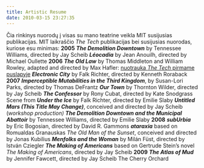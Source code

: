```yaml
---
title: Artistic Resume
date: 2010-03-15 23:27:35
---
```


Čia rinkinys nuorodų į visas su mano teatrine veikla MIT susijusias publikacijas. MIT laikraščio *The Tech* publikacijas bei susijusias nuorodas, kuriose esu minimas: **2005** ***The Demolition Downtown*** by Tennessee Williams, directed by Jay Scheib ***Léocadia*** by Jean Anouilh, directed by Michael Oullette **2006** ***The Old Law*** by Thomas Middleton and William Rowley, adapted and directed by Max Hafler: [nuotrauka *The Tech* pirmame puslapyje](http://tech.mit.edu/V126/N2/) ***Electronic City*** by Falk Richter, directed by Kenneth Roraback **2007** ***Imperceptible Mutabilities in the Third Kingdom***, by Susan-Lori Parks, directed by Thomas DeFrantz ***Our Town*** by Thornton Wilder, directed by Jay Scheib ***The Confessor*** by Rony Cubat, directed by Kate Snodgrass Scene from ***Under the Ice*** by Falk Richter, directed by Emilie Slaby ***Untitled Mars (This Title May Change)***, conceived and directed by Jay Scheib (*workshop production)* ***The Demolition Downtown and the Municipal Abattoir*** by Tennessee Williams, directed by Emilie Slaby **2008** ***subUrbia*** by Eric Bogosian, directed by David R. Gammons ***ataraxia*** based on Romualdas Granauskas *The Old Man of the Sunset*, conceived and directed by Jonas Kubilius ***Menfolks and the Woman*** by Milán Füst, directed by István Cziegler ***The Making of Americans*** based on Gertrude Stein’s novel *The Making of Americans*, directed by Jay Scheib **2009** ***The Atlas of Mud*** by Jennifer Fawcett, directed by Jay Scheib The Cherry Orchard
